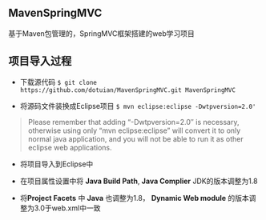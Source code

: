 ## MavenSpringMVC
基于Maven包管理的，SpringMVC框架搭建的web学习项目


## 项目导入过程
+ 下载源代码
` $ git clone https://github.com/dotuian/MavenSpringMVC.git MavenSpringMVC ` 

+ 将源码文件装换成Eclipse项目
` $ mvn eclipse:eclipse -Dwtpversion=2.0' ` 
> Please remember that adding “-Dwtpversion=2.0″ is necessary, otherwise using only “mvn eclipse:eclipse” will convert it to only normal java application, and you will not be able to run it as other eclipse web applications.

+ 将项目导入到Eclipse中

+ 在项目属性设置中将 **Java Build Path**, **Java Complier** JDK的版本调整为1.8
+ 将**Project Facets** 中 **Java** 也调整为1.8， **Dynamic Web module** 的版本调整为3.0于web.xml中一致

 
